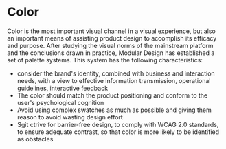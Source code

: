 <div class="guideline color">
  <div class="container">
    <h1>Color</h1>
    <div class="row">
      <div class="col-xs-12">
        <p>Color is the most important visual channel in a visual experience, but also an important means of assisting product design to accomplish its efficacy and purpose. After studying the visual norms of the mainstream platform and the conclusions drawn in practice, Modular Design has established a set of palette systems. This system has the following characteristics:</p>
        <ul>
          <li>consider the brand's identity, combined with business and interaction needs, with a view to effective information transmission, operational guidelines, interactive feedback</li>
          <li>The color should match the product positioning and conform to the user's psychological cognition</li>
          <li>Avoid using complex swatches as much as possible and giving them reason to avoid wasting design effort</li>
          <li>Sgit ctrive for barrier-free design, to comply with WCAG 2.0 standards, to ensure adequate contrast, so that color is more likely to be identified as obstacles</li>
        </ul>
      </div>
    </div>
  </div>
</div>